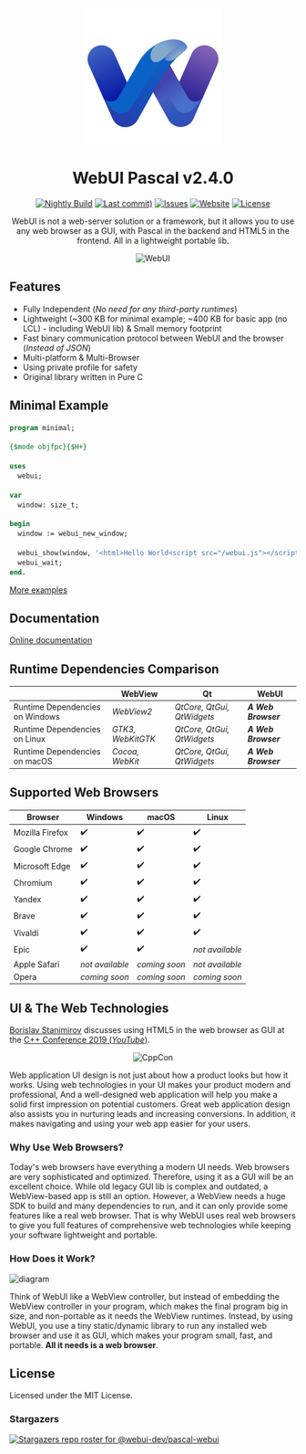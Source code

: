 <div align="center">
  
![Logo](https://raw.githubusercontent.com/webui-dev/webui-logo/main/webui_240.png)

# WebUI Pascal v2.4.0

[![Nightly Build](https://img.shields.io/badge/webui-dev%2Fwebui?style=for-the-badge&label=Nightly%20Build&labelColor=414868&logoColor=C0CAF5)](https://github.com/webui-dev/webui/releases/tag/nightly)
[![Last commit)](https://img.shields.io/github/last-commit/webui-dev/pascal-webui/main?style=for-the-badge&labelColor=414868&logoColor=C0CAF5)](https://github.com/webui-dev/pascal-webui/commits/main)
[![Issues](https://img.shields.io/github/issues/webui-dev/pascal-webui?style=for-the-badge&labelColor=414868&logoColor=C0CAF5)](https://github.com/webui-dev/pascal-webui/issues)
[![Website](https://img.shields.io/website?label=webui.me&style=for-the-badge&url=https://google.com&labelColor=414868&logoColor=C0CAF5)](https://webui.me/)
[![License](https://img.shields.io/github/license/webui-dev/pascal-webui?style=for-the-badge&label=License&labelColor=414868&logoColor=C0CAF5)](https://github.com/webui-dev/pascal-webui/blob/main/LICENSE)

WebUI is not a web-server solution or a framework, but it allows you to use any web browser as a GUI, with Pascal in the backend and HTML5 in the frontend. All in a lightweight portable lib.

<div align="center">

![WebUI](https://github.com/webui-dev/pascal-webui/assets/21068718/f88cc1e0-42a3-4422-bf9a-beeff17cc5d6)

</div>

</div>

## Features

- Fully Independent (*No need for any third-party runtimes*)
- Lightweight (~300 KB for minimal example; ~400 KB for basic app (no LCL) - including WebUI lib) & Small memory footprint
- Fast binary communication protocol between WebUI and the browser (*Instead of JSON*)
- Multi-platform & Multi-Browser
- Using private profile for safety
- Original library written in Pure C

## Minimal Example

```pas
program minimal;

{$mode objfpc}{$H+}

uses
  webui;

var
  window: size_t;

begin
  window := webui_new_window;

  webui_show(window, '<html>Hello World<script src="/webui.js"></script></html>');
  webui_wait;
end.
```

[More examples](https://github.com/webui-dev/pascal-webui/tree/main/examples)

## Documentation

[Online documentation](https://webui.me/docs/#/c_api)

## Runtime Dependencies Comparison

|  | WebView | Qt | WebUI |
| ------ | ------ | ------ | ------ |
| Runtime Dependencies on Windows | *WebView2* | *QtCore, QtGui, QtWidgets* | ***A Web Browser*** |
| Runtime Dependencies on Linux | *GTK3, WebKitGTK* | *QtCore, QtGui, QtWidgets* | ***A Web Browser*** |
| Runtime Dependencies on macOS | *Cocoa, WebKit* | *QtCore, QtGui, QtWidgets* | ***A Web Browser*** |

## Supported Web Browsers

| Browser | Windows | macOS | Linux |
| ------ | ------ | ------ | ------ |
| Mozilla Firefox | ✔️ | ✔️ | ✔️ |
| Google Chrome | ✔️ | ✔️ | ✔️ |
| Microsoft Edge | ✔️ | ✔️ | ✔️ |
| Chromium | ✔️ | ✔️ | ✔️ |
| Yandex | ✔️ | ✔️ | ✔️ |
| Brave | ✔️ | ✔️ | ✔️ |
| Vivaldi | ✔️ | ✔️ | ✔️ |
| Epic | ✔️ | ✔️ | *not available* |
| Apple Safari | *not available* | *coming soon* | *not available* |
| Opera | *coming soon* | *coming soon* | *coming soon* |

## UI & The Web Technologies

[Borislav Stanimirov](https://ibob.bg/) discusses using HTML5 in the web browser as GUI at the [C++ Conference 2019 (*YouTube*)](https://www.youtube.com/watch?v=bbbcZd4cuxg).

<div align="center">

![CppCon](https://github.com/webui-dev/pascal-webui/assets/21068718/dd5f33ef-1342-407e-8a06-af6287d8e6c6)

</div>

Web application UI design is not just about how a product looks but how it works. Using web technologies in your UI makes your product modern and professional, And a well-designed web application will help you make a solid first impression on potential customers. Great web application design also assists you in nurturing leads and increasing conversions. In addition, it makes navigating and using your web app easier for your users.

### Why Use Web Browsers?

Today's web browsers have everything a modern UI needs. Web browsers are very sophisticated and optimized. Therefore, using it as a GUI will be an excellent choice. While old legacy GUI lib is complex and outdated, a WebView-based app is still an option. However, a WebView needs a huge SDK to build and many dependencies to run, and it can only provide some features like a real web browser. That is why WebUI uses real web browsers to give you full features of comprehensive web technologies while keeping your software lightweight and portable.

### How Does it Work?

![diagram](https://github.com/webui-dev/pascal-webui/assets/21068718/671299d2-05da-4ec9-b1af-28f3d915100c)

Think of WebUI like a WebView controller, but instead of embedding the WebView controller in your program, which makes the final program big in size, and non-portable as it needs the WebView runtimes. Instead, by using WebUI, you use a tiny static/dynamic library to run any installed web browser and use it as GUI, which makes your program small, fast, and portable. **All it needs is a web browser**.

## License

Licensed under the MIT License.

### Stargazers

[![Stargazers repo roster for @webui-dev/pascal-webui](https://reporoster.com/stars/webui-dev/pascal-webui)](https://github.com/webui-dev/pascal-webui/stargazers)
